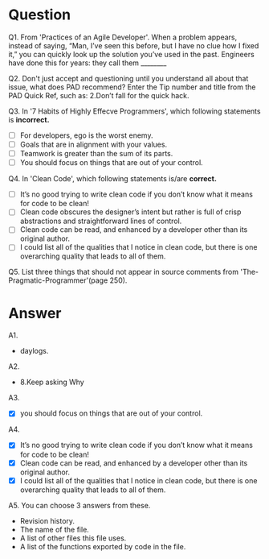 # Question
Q1. From 'Practices of an Agile Developer'. When a problem appears, instead of saying,
“Man, I’ve seen this before, but I have no clue how I fixed it,” you can
quickly look up the solution you’ve used in the past. Engineers have
done this for years: they call them ________

Q2. Don't just accept and questioning until you understand all about that issue, what does PAD recommend? Enter the Tip number and title from the PAD Quick Ref, such as: 2.Don’t fall for the quick hack.

Q3. In '7 Habits of Highly Effecve
Programmers', which following statements is **incorrect.**
- [ ] For developers, ego is the worst enemy.
- [ ] Goals that are in alignment with your
values.
- [ ] Teamwork is greater than the sum of its parts.
- [ ] You should focus on things that are out of your
control.

Q4. In 'Clean Code', which following statements is/are **correct.**
- [ ] It’s no good trying to write clean code if you don’t know what it means for code to be clean!
- [ ] Clean code obscures the designer’s intent but rather is full of crisp abstractions and straightforward lines
of control.
- [ ] Clean code can be read, and enhanced by a
developer other than its original author.
- [ ] I could list all of the qualities that I notice in
clean code, but there is one overarching quality
that leads to all of them.

Q5. List three things that should not appear in source comments from 'The-Pragmatic-Programmer'(page 250).



 # Answer

A1. 
 - daylogs.

A2. 
 - 8.Keep asking Why

A3. 
- [x] you should focus on things that are out of your
control.

A4. 
- [x] It’s no good trying to write clean code if you don’t know what it means for code to be clean!
- [x] Clean code can be read, and enhanced by a
developer other than its original author.
- [x] I could list all of the qualities that I notice in
clean code, but there is one overarching quality
that leads to all of them.

A5. You can choose 3 answers from these.
- Revision history.
- The name of the file. 
- A list of other files this file uses.
- A list of the functions exported by code in the file.